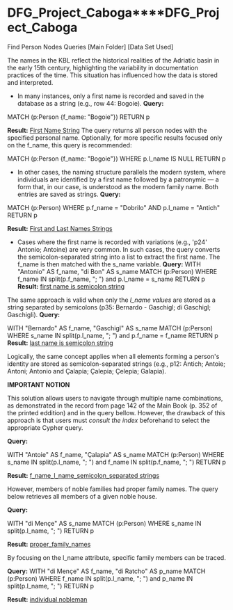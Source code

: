 # DFG_Project_Caboga****DFG_Project_Caboga

Find Person Nodes Queries [Main Folder] [Data Set Used]

The names in the KBL reflect the historical realities of the Adriatic basin in the early 15th century, highlighting the variability in documentation practices of the time. This situation has influenced how the data is stored and interpreted.

  - In many instances, only a first name is recorded and saved in the database as a string (e.g., row 44: Bogoie).
**Query:**

MATCH (p:Person {f_name: "Bogoie"})
RETURN p

**Result:** [First Name String](https://github.com/VladaAlek/dfg_project_caboga/blob/main/Find%20Person%20Nodes%20Queries/First%20Name%20String.json)
The query returns all person nodes with the specified personal name.
Optionally, for more specific results focused only on the f_name, this query is recommended:

MATCH (p:Person {f_name: "Bogoie"})
WHERE p.l_name IS NULL
RETURN p

   - In other cases, the naming structure parallels the modern system, where individuals are identified by a first name followed by a patronymic — a form that, in our case, is understood as the modern family name. Both entries are saved as strings.
**Query:**

MATCH (p:Person)
WHERE p.f_name = "Dobrilo" AND p.l_name = "Antich"
RETURN p

**Result:** [First and Last Names Strings](https://github.com/VladaAlek/dfg_project_caboga/blob/main/Find%20Person%20Nodes%20Queries/first%20and%20last%20names%20are%20strings.json "First and Last Names Strings")

- Cases where the first name is recorded with variations (e.g., 'p24' Antonio; Antoine) are very common. In such cases, the query converts the semicolon-separated string into a list to extract the first name. The f_name is then matched with the s_name variable.
**Query:**
WITH "Antonio" AS f_name, "di Bon" AS s_name
MATCH (p:Person)
WHERE f_name IN split(p.f_name, "; ") and p.l_name = s_name
RETURN p
**Result:** [first name is semicolon string](https://github.com/VladaAlek/dfg_project_caboga/blob/main/Find%20Person%20Nodes%20Queries/first%20name%20is%20semicolon%20string.json)
  
The same approach is valid when only the *l_name values* are stored as a string separated by semicolons (p35: Bernardo - Gaschigl; di Gaschigl; Gaschigli).
**Query:**
  
WITH "Bernardo" AS f_name, "Gaschigl" AS s_name
MATCH (p:Person)
WHERE s_name IN split(p.l_name, "; ") and p.f_name = f_name
RETURN p
**Result:** [last name is semicolon string](https://github.com/VladaAlek/dfg_project_caboga/blob/main/Find%20Person%20Nodes%20Queries/last%20name%20is%20semicolon%20string.json "last name is semicolon string")

Logically, the same concept applies when all elements forming a person's identity are stored as semicolon-separated strings (e.g., p12: Antich; Antoie; Antoni; Antonio and Çalapia; Çalepia; Çelepia; Galapia).

**IMPORTANT NOTION**

This solution allows users to navigate through multiple name combinations, as demonstrated in the record from page 142 of the Main Book (p. 352 of the printed eddition) and in the query bellow. However, the drawback of this approach is that users must *consult the index* beforehand to select the appropriate Cypher query.

**Query:**

WITH "Antoie" AS f_name, "Çalapia" AS s_name
MATCH (p:Person)
WHERE s_name IN split(p.l_name, "; ") and f_name IN split(p.f_name, "; ")
RETURN p

**Result:** [f_name_l_name_semicolon_separated strings](https://github.com/VladaAlek/dfg_project_caboga/blob/main/Find%20Person%20Nodes%20Queries/f_name_l_name_semicolon_separated%20strings.json)

However, members of noble families had proper family names. The query below retrieves all members of a given noble house.

**Query:**

WITH "di Mençe" AS s_name
MATCH (p:Person)
WHERE s_name IN split(p.l_name, "; ")
RETURN p

**Result:** [proper_family_names](https://github.com/VladaAlek/dfg_project_caboga/blob/main/Find%20Person%20Nodes%20Queries/proper_family_names.json)

By focusing on the l_name attribute, specific family members can be traced.

**Query:**
WITH "di Mençe" AS f_name, "di Ratcho" AS p_name
MATCH (p:Person)
WHERE f_name IN split(p.l_name, "; ") and p_name IN split(p.l_name, "; ")
RETURN p

**Result:** [individual nobleman](https://github.com/VladaAlek/dfg_project_caboga/blob/main/Find%20Person%20Nodes%20Queries/individual%20nobleman.json)
